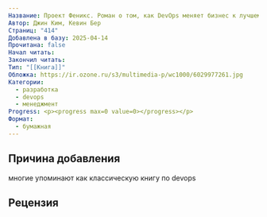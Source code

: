 ```yaml
---
Название: Проект Феникс. Роман о том, как DevOps меняет бизнес к лучшему
Автор: Джин Ким, Кевин Бер
Страниц: "414"
Добавлена в базу: 2025-04-14
Прочитана: false
Начал читать: 
Закончил читать: 
Тип: "[[Книга]]"
Обложка: https://ir.ozone.ru/s3/multimedia-p/wc1000/6029977261.jpg
Категории:
  - разработка
  - devops
  - менеджмент
Progress: <p><progress max=0 value=0></progress></p>
Формат:
  - бумажная
---
```

## Причина добавления

многие упоминают как классическую книгу по devops

## Рецензия
